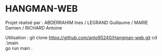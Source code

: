 # HANGMAN-WEB

Projet réalisé par : 
    ABDERRAHIM Ines / LEGRAND Guillaume / MARIE Damien / RICHARD Antoine

Utilisation : 
    git clone https://github.com/anto95240/Hangman-web.git
    cd .\main\
    go run main .